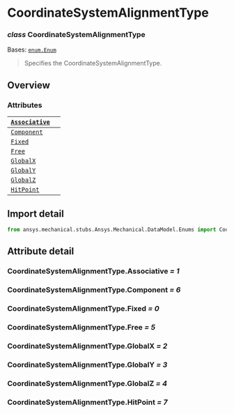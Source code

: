 <a id="coordinatesystemalignmenttype"></a>

# CoordinateSystemAlignmentType

<a id="CoordinateSystemAlignmentType"></a>

### *class* CoordinateSystemAlignmentType

Bases: [`enum.Enum`](https://docs.python.org/3/library/enum.html#enum.Enum)

> Specifies the CoordinateSystemAlignmentType.

> <!-- !! processed by numpydoc !! -->

<a id="overview"></a>

## Overview

### Attributes

| [`Associative`](#CoordinateSystemAlignmentType.Associative)   |    |
|---------------------------------------------------------------|----|
| [`Component`](#CoordinateSystemAlignmentType.Component)       |    |
| [`Fixed`](#CoordinateSystemAlignmentType.Fixed)               |    |
| [`Free`](#CoordinateSystemAlignmentType.Free)                 |    |
| [`GlobalX`](#CoordinateSystemAlignmentType.GlobalX)           |    |
| [`GlobalY`](#CoordinateSystemAlignmentType.GlobalY)           |    |
| [`GlobalZ`](#CoordinateSystemAlignmentType.GlobalZ)           |    |
| [`HitPoint`](#CoordinateSystemAlignmentType.HitPoint)         |    |

<a id="import-detail"></a>

## Import detail

```python
from ansys.mechanical.stubs.Ansys.Mechanical.DataModel.Enums import CoordinateSystemAlignmentType
```

<a id="attribute-detail"></a>

## Attribute detail

<a id="CoordinateSystemAlignmentType.Associative"></a>

### CoordinateSystemAlignmentType.Associative *= 1*

<a id="CoordinateSystemAlignmentType.Component"></a>

### CoordinateSystemAlignmentType.Component *= 6*

<a id="CoordinateSystemAlignmentType.Fixed"></a>

### CoordinateSystemAlignmentType.Fixed *= 0*

<a id="CoordinateSystemAlignmentType.Free"></a>

### CoordinateSystemAlignmentType.Free *= 5*

<a id="CoordinateSystemAlignmentType.GlobalX"></a>

### CoordinateSystemAlignmentType.GlobalX *= 2*

<a id="CoordinateSystemAlignmentType.GlobalY"></a>

### CoordinateSystemAlignmentType.GlobalY *= 3*

<a id="CoordinateSystemAlignmentType.GlobalZ"></a>

### CoordinateSystemAlignmentType.GlobalZ *= 4*

<a id="CoordinateSystemAlignmentType.HitPoint"></a>

### CoordinateSystemAlignmentType.HitPoint *= 7*
